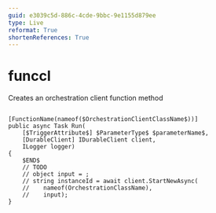 ```yaml
---
guid: e3039c5d-886c-4cde-9bbc-9e1155d879ee
type: Live
reformat: True
shortenReferences: True
---
```


# funccl

Creates an orchestration client function method

```

[FunctionName(nameof($OrchestrationClientClassName$))]
public async Task Run(
    [$TriggerAttribute$] $ParameterType$ $parameterName$,
    [DurableClient] IDurableClient client,
    ILogger logger)
{
    $END$
    // TODO
    // object input = ;
    // string instanceId = await client.StartNewAsync(
    //    nameof(OrchestrationClassName),
    //    input);
}
```
